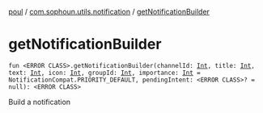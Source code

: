 [poul](../index.md) / [com.sophoun.utils.notification](index.md) / [getNotificationBuilder](./get-notification-builder.md)

# getNotificationBuilder

`fun <ERROR CLASS>.getNotificationBuilder(channelId: `[`Int`](https://kotlinlang.org/api/latest/jvm/stdlib/kotlin/-int/index.html)`, title: `[`Int`](https://kotlinlang.org/api/latest/jvm/stdlib/kotlin/-int/index.html)`, text: `[`Int`](https://kotlinlang.org/api/latest/jvm/stdlib/kotlin/-int/index.html)`, icon: `[`Int`](https://kotlinlang.org/api/latest/jvm/stdlib/kotlin/-int/index.html)`, groupId: `[`Int`](https://kotlinlang.org/api/latest/jvm/stdlib/kotlin/-int/index.html)`, importance: `[`Int`](https://kotlinlang.org/api/latest/jvm/stdlib/kotlin/-int/index.html)` = NotificationCompat.PRIORITY_DEFAULT, pendingIntent: <ERROR CLASS>? = null): <ERROR CLASS>`

Build a notification

